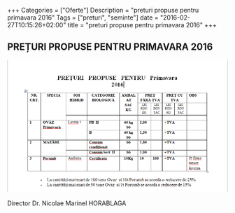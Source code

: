 +++
Categories = ["Oferte"]
Description = "preturi propuse pentru primavara 2016"
Tags = ["preturi", "seminte"]
date = "2016-02-27T10:15:26+02:00"
title = "preturi propuse pentru primavara 2016"
+++

## PREȚURI PROPUSE PENTRU PRIMAVARA 2016

<img src="/photos/post/oferta_primavara_2016.png" alt="">

<!--more-->

Director
Dr. Nicolae Marinel HORABLAGA
